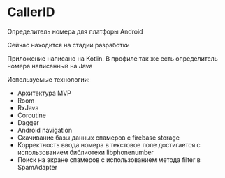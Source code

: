 # CallerID

Определитель номера для платфоры Android 

Сейчас находится на стадии разработки 

Приложение написано на Kotlin. В профиле так же есть определитель номера написанный на Java

Используемые технологии: 
- Архитектура MVP
- Room
- RxJava
- Coroutine
- Dagger
- Android navigation 
- Скачивание базы данных спамеров с firebase storage
- Корректность ввода номера в текстовое поле достигается с использованием библиотеки libphonenumber
- Поиск на экране спамеров с использованием метода filter в SpamAdapter
